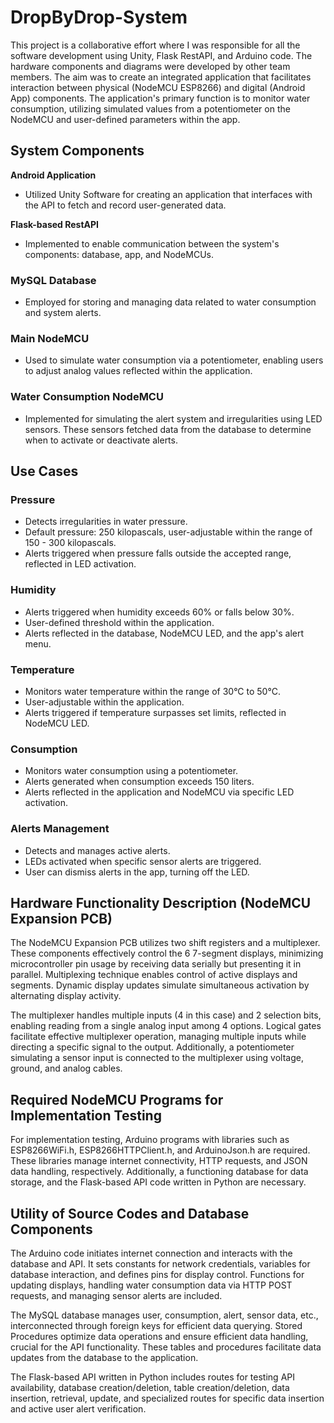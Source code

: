 # DropByDrop-System
This project is a collaborative effort where I was responsible for all the software development using Unity, Flask RestAPI, and Arduino code. The hardware components and diagrams were developed by other team members. The aim was to create an integrated application that facilitates interaction between physical (NodeMCU ESP8266) and digital (Android App) components. The application's primary function is to monitor water consumption, utilizing simulated values from a potentiometer on the NodeMCU and user-defined parameters within the app.

## System Components

**Android Application**
- Utilized Unity Software for creating an application that interfaces with the API to fetch and record user-generated data.

**Flask-based RestAPI**
- Implemented to enable communication between the system's components: database, app, and NodeMCUs.

### MySQL Database
- Employed for storing and managing data related to water consumption and system alerts.

### Main NodeMCU 
- Used to simulate water consumption via a potentiometer, enabling users to adjust analog values reflected within the application.

### Water Consumption NodeMCU
- Implemented for simulating the alert system and irregularities using LED sensors. These sensors fetched data from the database to determine when to activate or deactivate alerts.

## Use Cases

### Pressure
- Detects irregularities in water pressure.
- Default pressure: 250 kilopascals, user-adjustable within the range of 150 - 300 kilopascals.
- Alerts triggered when pressure falls outside the accepted range, reflected in LED activation.

### Humidity
- Alerts triggered when humidity exceeds 60% or falls below 30%.
- User-defined threshold within the application.
- Alerts reflected in the database, NodeMCU LED, and the app's alert menu.

### Temperature
- Monitors water temperature within the range of 30°C to 50°C.
- User-adjustable within the application.
- Alerts triggered if temperature surpasses set limits, reflected in NodeMCU LED.

### Consumption
- Monitors water consumption using a potentiometer.
- Alerts generated when consumption exceeds 150 liters.
- Alerts reflected in the application and NodeMCU via specific LED activation.

### Alerts Management
- Detects and manages active alerts.
- LEDs activated when specific sensor alerts are triggered.
- User can dismiss alerts in the app, turning off the LED.

## Hardware Functionality Description (NodeMCU Expansion PCB)

The NodeMCU Expansion PCB utilizes two shift registers and a multiplexer. These components effectively control the 6 7-segment displays, minimizing microcontroller pin usage by receiving data serially but presenting it in parallel. Multiplexing technique enables control of active displays and segments. Dynamic display updates simulate simultaneous activation by alternating display activity.

The multiplexer handles multiple inputs (4 in this case) and 2 selection bits, enabling reading from a single analog input among 4 options. Logical gates facilitate effective multiplexer operation, managing multiple inputs while directing a specific signal to the output. Additionally, a potentiometer simulating a sensor input is connected to the multiplexer using voltage, ground, and analog cables.

## Required NodeMCU Programs for Implementation Testing

For implementation testing, Arduino programs with libraries such as ESP8266WiFi.h, ESP8266HTTPClient.h, and ArduinoJson.h are required. These libraries manage internet connectivity, HTTP requests, and JSON data handling, respectively. Additionally, a functioning database for data storage, and the Flask-based API code written in Python are necessary.

## Utility of Source Codes and Database Components

The Arduino code initiates internet connection and interacts with the database and API. It sets constants for network credentials, variables for database interaction, and defines pins for display control. Functions for updating displays, handling water consumption data via HTTP POST requests, and managing sensor alerts are included.

The MySQL database manages user, consumption, alert, sensor data, etc., interconnected through foreign keys for efficient data querying. Stored Procedures optimize data operations and ensure efficient data handling, crucial for the API functionality. These tables and procedures facilitate data updates from the database to the application.

The Flask-based API written in Python includes routes for testing API availability, database creation/deletion, table creation/deletion, data insertion, retrieval, update, and specialized routes for specific data insertion and active user alert verification.